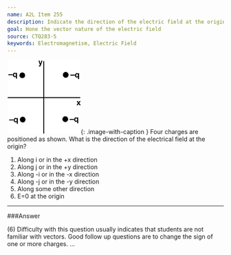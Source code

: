 ```yaml
---
name: A2L Item 255
description: Indicate the direction of the electric field at the origin due to 4 charges.
goal: Hone the vector nature of the electric field
source: CTQ283-5
keywords: Electromagnetism, Electric Field
---
```


![Item255_fig1.gif](../images/Item255_fig1.gif){: .image-with-caption } Four
charges are positioned as shown.  What is the direction of the
electrical field at the origin?

1. Along i or in the +x direction
2. Along j or in the +y direction
3. Along -i or in the -x direction
4. Along -j or in the -y direction
5. Along some other direction
6. E=0 at the origin


<hr/>

###Answer

(6) Difficulty with this question usually indicates that students are
not familiar with vectors. Good follow up questions are to change the
sign of one or more charges. 
...
